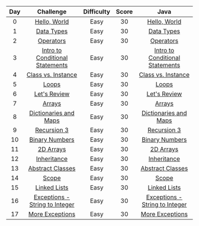 |  Day  |                Challenge                | Difficulty | Score |                                                         Java                                                         |
| :---: | :-------------------------------------: | :--------: | :---: | :------------------------------------------------------------------------------------------------------------------: |
|   0   |              [Hello, World](https://www.hackerrank.com/challenges/30-hello-world/problem)               |    Easy    |  30   |                   [Hello, World](https://github.com/ahmedali20/HackerRankSolutions/blob/main/30%20Days%20of%20Code/Java/01%20-%20Day%200%20-%20Hello%2C%20World.java)                   |
|   1   |              [Data Types](https://www.hackerrank.com/challenges/30-data-types/problem)                 |    Easy    |  30   |                   [Data Types](https://github.com/ahmedali20/HackerRankSolutions/blob/main/30%20Days%20of%20Code/Java/02%20-%20Day%201%20-%20Data%20Types.java)                   |
|   2   |              [Operators](https://www.hackerrank.com/challenges/30-operators/problem)                 |    Easy    |  30   |                   [Operators](https://github.com/ahmedali20/HackerRankSolutions/blob/main/30%20Days%20of%20Code/Java/03%20-%20Day%202%20-%20Operators.java)                   |
|   3   |              [Intro to Conditional Statements](https://www.hackerrank.com/challenges/30-conditional-statements)                 |    Easy    |  30   |                   [Intro to Conditional Statements](https://github.com/ahmedali20/HackerRankSolutions/blob/main/30%20Days%20of%20Code/Java/04%20-%20Day%203%20-Intro%20to%20Conditional%20Statements.java)                   |
|   4   |              [Class vs. Instance](https://www.hackerrank.com/challenges/30-class-vs-instance/problem)                 |    Easy    |  30   |                   [Class vs. Instance](https://github.com/ahmedali20/HackerRankSolutions/blob/main/30%20Days%20of%20Code/Java/05%20-%20Day%204%20-%20Class%20vs.%20Instance.java)                   |
|   5   |              [Loops](https://www.hackerrank.com/challenges/30-loops/problem)                 |    Easy    |  30   |                   [Loops](https://github.com/ahmedali20/HackerRankSolutions/blob/main/30%20Days%20of%20Code/Java/06%20-%20Day%205%20-%20Loops.java)                   |
|   6   |              [Let's Review](https://www.hackerrank.com/challenges/30-review-loop/problem)                 |    Easy    |  30   |                   [Let's Review](https://github.com/ahmedali20/HackerRankSolutions/blob/main/30%20Days%20of%20Code/Java/07%20-%20Day%206%20-%20Let's%20Review.java)                   |
|   7   |              [Arrays](https://www.hackerrank.com/challenges/30-arrays/problem)                 |    Easy    |  30   |                   [Arrays](https://github.com/ahmedali20/HackerRankSolutions/blob/main/30%20Days%20of%20Code/Java/08%20-%20Day%207%20-%20Arrays.java)                   |
|   8   |              [Dictionaries and Maps](https://www.hackerrank.com/challenges/30-dictionaries-and-maps/problem)                 |    Easy    |  30   |                   [Dictionaries and Maps](https://github.com/ahmedali20/HackerRankSolutions/blob/main/30%20Days%20of%20Code/Java/09%20-%20Day%208%20-%20Dictionaries%20and%20Maps.java)                   |
|   9   |              [Recursion 3](https://www.hackerrank.com/challenges/30-recursion/problem)                 |    Easy    |  30   |                   [Recursion 3](https://github.com/ahmedali20/HackerRankSolutions/blob/main/30%20Days%20of%20Code/Java/10%20-%20Day%209%20-%20Recursion%203.java)                   |
|   10   |              [Binary Numbers](https://www.hackerrank.com/challenges/30-binary-numbers/problem)                 |    Easy    |  30   |                   [Binary Numbers](https://github.com/ahmedali20/HackerRankSolutions/blob/main/30%20Days%20of%20Code/Java/11%20-%20Day%2010%20-%20Binary%20Numbers.java)                   |
|   11   |              [2D Arrays](https://www.hackerrank.com/challenges/30-2d-arrays/problem)                 |    Easy    |  30   |                   [2D Arrays](https://github.com/ahmedali20/HackerRankSolutions/blob/main/30%20Days%20of%20Code/Java/12%20-%20Day%2011%20-%202D%20Arrays.java)                   |
|   12   |              [Inheritance](https://www.hackerrank.com/challenges/30-inheritance/problem)                 |    Easy    |  30   |                   [Inheritance](https://github.com/ahmedali20/HackerRankSolutions/blob/main/30%20Days%20of%20Code/Java/13%20-%20Day%2012%20-%20Inheritance.java)                   |
|   13   |              [Abstract Classes](https://www.hackerrank.com/challenges/30-abstract-classes/problem)                 |    Easy    |  30   |                   [Abstract Classes](https://github.com/ahmedali20/HackerRankSolutions/blob/main/30%20Days%20of%20Code/Java/14%20-%20Day%2013%20-%20Abstract%20Classes.java)                   |
|   14   |              [Scope](https://www.hackerrank.com/challenges/30-scope/problem)                 |    Easy    |  30   |                   [Scope](https://github.com/ahmedali20/HackerRankSolutions/blob/main/30%20Days%20of%20Code/Java/15%20-%20Day%2014%20-%20Scope.java)                   |
|   15   |              [Linked Lists](https://www.hackerrank.com/challenges/30-linked-list/problem)                 |    Easy    |  30   |                   [Linked Lists](https://github.com/ahmedali20/HackerRankSolutions/blob/main/30%20Days%20of%20Code/Java/16%20-%20Day%2015%20-%20Linked%20List.java)                   |
|   16   |              [Exceptions - String to Integer](https://www.hackerrank.com/challenges/30-exceptions-string-to-integer/problem)                 |    Easy    |  30   |                   [Exceptions - String to Integer](https://github.com/ahmedali20/HackerRankSolutions/blob/main/30%20Days%20of%20Code/Java/17%20-%20Day%2016%20-%20Exceptions%20-%20String%20to%20Integer.java)                   |
|   17   |              [More Exceptions](https://www.hackerrank.com/challenges/30-more-exceptions/problem)                 |    Easy    |  30   |                   [More Exceptions](https://github.com/ahmedali20/HackerRankSolutions/blob/main/30%20Days%20of%20Code/Java/18%20-%20Day%2017%20-%20More%20Exceptions.java)                   |
